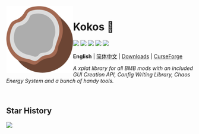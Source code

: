 <!--suppress HtmlDeprecatedAttribute, CheckImageSize -->
<img src="docs/icon.png" align="left" width="180" alt="logo">

# Kokos :coconut:

[![](https://img.shields.io/github/license/BMBTeam/kokos.svg)](LICENSE)
[![](https://img.shields.io/github/release/BMBTeam/kokos.svg)](https://github.com/BMBTeam/kokos/releases)
![](http://cf.way2muchnoise.eu/versions/minecraft_kokos_all.svg)
[![](http://cf.way2muchnoise.eu/kokos.svg)](https://minecraft.curseforge.com/projects/kokos)
![](https://img.shields.io/github/v/release/BMBTeam/kokos?include_prereleases&sort=semver)

**English** | [简体中文](docs/README_CH.md) | [Downloads](https://github.com/BMBTeam/kokos/releases) |
[CurseForge](https://minecraft.curseforge.com/projects/kokos)

*A xplat library for all BMB mods with an included GUI Creation API, Config Writing Library, Chaos Energy System and
a bunch of handy tools.*

<p>&nbsp;</p>

## Star History

[![](https://api.star-history.com/svg?repos=BMBTeam/kokos&type=Timeline)](https://star-history.com/#BMBTeam/kokos&Timeline)
